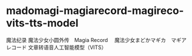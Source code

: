 # madomagi-magiarecord-magireco-vits-tts-model
魔法纪录 魔法少女小圆外传　Magia Record 　魔法少女まどかマギカ　マギアレコード 文章转语音人工智能模型（VITS）
